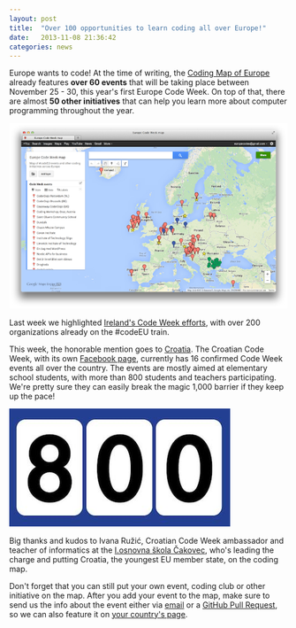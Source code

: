 ```yaml
---
layout: post
title:  "Over 100 opportunities to learn coding all over Europe!"
date:   2013-11-08 21:36:42
categories: news
---
```


Europe wants to code! At the time of writing, the [Coding Map of Europe](/map) already features **over 60 events** that will be taking place between November 25 - 30, this year's first Europe Code Week. On top of that, there are almost **50 other initiatives** that can help you learn more about computer programming throughout the year.

![Europe Code Map, November 8, 2013](/img/code_map-20131108.jpg)

Last week we highlighted [Ireland's Code Week efforts](http://codeweek.eu/news/2013/11/02/europe-code-week-ireland-web-summit.html), with over 200 organizations already on the #codeEU train. 

This week, the honorable mention goes to [Croatia](/learn/croatia/). The Croatian Code Week, with its own [Facebook page](https://www.facebook.com/CodeWeekHr), currently has 16 confirmed Code Week events all over the country. The events are mostly aimed at elementary school students, with more than 800 students and teachers participating. We're pretty sure they can easily break the magic 1,000 barrier if they keep up the pace! 

![800 in Croatian Code Week](/img/croatia_800.jpg)

Big thanks and kudos to Ivana Ružić, Croatian Code Week ambassador and teacher of informatics at the [I.osnovna škola Čakovec](http://www.os-prva-ck.skole.hr), who's leading the charge and putting Croatia, the youngest EU member state, on the coding map.

Don't forget that you can still put your own event, coding club or other initiative on the map. After you add your event to the map, make sure to send us the info about the event either via <a href="mailto:{{site.contact.email}}">email</a> or a <a href="https://github.com/codeeu/codeeu.github.io">GitHub Pull Request</a>, so we can also feature it on [your country's page](/learn). 
